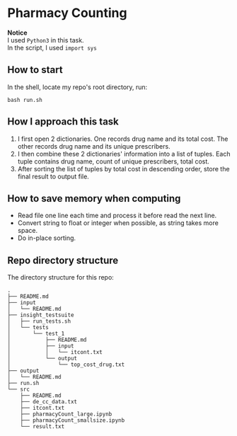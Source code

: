 # Pharmacy Counting
__Notice__  
I used `Python3` in this task.  
In the script, I used `import sys`

## How to start
In the shell, locate my repo's root directory, run:
```shell
bash run.sh
```

## How I approach this task
1. I first open 2 dictionaries. One records drug name and its total cost. The other records drug name and its unique prescribers.
2. I then combine these 2 dictionaries' information into a list of tuples. Each tuple contains drug name, count of unique prescribers, total cost.
3. After sorting the list of tuples by total cost in descending order, store the final result to output file.

## How to save memory when computing
- Read file one line each time and process it before read the next line.
- Convert string to float or integer when possible, as string takes more space.
- Do in-place sorting.

## Repo directory structure
The directory structure for this repo:

```shell
.
├── README.md
├── input
│   └── README.md
├── insight_testsuite
│   ├── run_tests.sh
│   └── tests
│       └── test_1
│           ├── README.md
│           ├── input
│           │   └── itcont.txt
│           └── output
│               └── top_cost_drug.txt
├── output
│   └── README.md
├── run.sh
└── src
    ├── README.md
    ├── de_cc_data.txt
    ├── itcont.txt
    ├── pharmacyCount_large.ipynb
    ├── pharmacyCount_smallsize.ipynb
    └── result.txt
```
